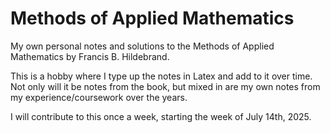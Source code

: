 # Methods of Applied Mathematics
My own personal notes and solutions to the Methods of Applied Mathematics by Francis B. Hildebrand. 

This is a hobby where I type up the notes in Latex and add to it over time. Not only will it be notes from the book, but mixed in are my own notes from my experience/coursework over the years.

I will contribute to this once a week, starting the week of July 14th, 2025.
